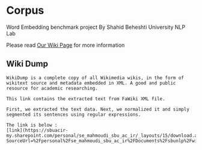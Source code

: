 # Corpus
Word Embedding benchmark project By Shahid Beheshti University NLP Lab

Please read [Our Wiki Page](https://github.com/sehsanm/embedding-benchmark/wiki) for more information

## Wiki Dump
    WikiDump is a complete copy of all Wikimedia wikis, in the form of wikitext source and metadata embedded in XML. A good and public resource for academic researching.
    
    This link contains the extracted text from FaWiki XML file.
    
    First, we extracted the text data. Next, we normalized it and simply segmented its sentences using regular expressions.
    
    The link is below :
    [link](https://sbuacir-my.sharepoint.com/personal/se_mahmoudi_sbu_ac_ir/_layouts/15/download.aspx?SourceUrl=%2Fpersonal%2Fse_mahmoudi_sbu_ac_ir%2FDocuments%2Fsbunlp%2FwikiDump_dotSplitData_Nikvand.zip)
